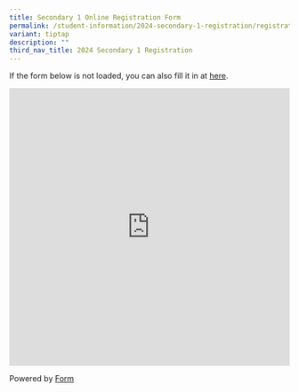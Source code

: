 ```yaml
---
title: Secondary 1 Online Registration Form
permalink: /student-information/2024-secondary-1-registration/registration-form/
variant: tiptap
description: ""
third_nav_title: 2024 Secondary 1 Registration
---
```

<p>If the form below is not loaded, you can also fill it in at <a href="https://form.gov.sg/65814f75522a800012fff256" rel="noopener noreferrer nofollow" target="_blank">here</a>.</p><div class="iframe-wrapper"><iframe style="width: 100%; height: 500px" allowfullscreen="true" frameborder="0" src="https://form.gov.sg/65814f75522a800012fff256"></iframe></div><p>Powered by <a href="https://form.gov.sg" rel="noopener noreferrer nofollow" target="_blank">Form</a></p>